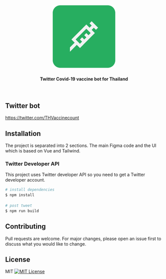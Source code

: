 <h1 align="center">
  <a href="https://twitter.com/THVaccinecount">
    <img src="assets/logo-200px.png" alt="Twitter bot logo"/>
	</a>
</h1>

<h4 align="center">
  Twitter Covid-19 vaccine bot for Thailand
</h4>

<!-- <div align="center">
  <a href="https://github.com/nathakits/spottie-figma-plugin/actions/workflows/node.js.yml">
    <img src="https://github.com/nathakits/spottie-figma-plugin/actions/workflows/node.js.yml/badge.svg?branch=master" alt="Node.js CI">
  </a>
</div> -->
<br>

## Twitter bot
https://twitter.com/THVaccinecount

## Installation
The project is separated into 2 sections. The main Figma code and the UI which is based on Vue and Tailwind.

### Twitter Developer API
This project uses Twitter developer API so you need to get a Twitter developer account.

```bash
# install dependencies
$ npm install

# post tweet
$ npm run build
```

## Contributing
Pull requests are welcome. For major changes, please open an issue first to discuss what you would like to change.

## License
MIT [![MIT License](https://img.shields.io/badge/license-MIT-blue.svg?style=flat)](LICENSE)
